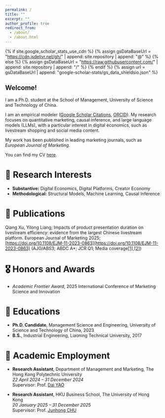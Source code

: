 ```yaml
---
permalink: /
title: ""
excerpt: ""
author_profile: true
redirect_from: 
  - /about/
  - /about.html
---
```


{% if site.google_scholar_stats_use_cdn %}
{% assign gsDataBaseUrl = "https://cdn.jsdelivr.net/gh/" | append: site.repository | append: "@" %}
{% else %}
{% assign gsDataBaseUrl = "https://raw.githubusercontent.com/" | append: site.repository | append: "/" %}
{% endif %}
{% assign url = gsDataBaseUrl | append: "google-scholar-stats/gs_data_shieldsio.json" %}

<span class='anchor' id='about-me'></span>
## Welcome!  

I am a Ph.D. student at the School of Management, University of Science and Technology of China.  

I am an empirical modeler ([Google Scholar Citations](https://scholar.google.com/citations?user=43woAHgAAAAJ&hl=en), [ORCID](https://orcid.org/0009-0000-1249-1300)). My research focuses on quantitative marketing, causal inference, and large language models (LLMs), with a particular interest in digital economics, such as livestream shopping and social media content.  

My work has been published in leading marketing journals, such as *European Journal of Marketing*.  

You can find my CV [here](https://xuqiang.github.io/files/CV_XuQiang.pdf).

# 🔬 Research Interests
- **Substantive:** Digital Economics, Digital Platforms, Creator Economy  
- **Methodological:** Structural Models, Machine Learning, Causal Inference  

# 📝 Publications 
Qiang Xu, Yilong Liang; Impacts of product presentation duration on livestream efficiency: evidence from the largest Chinese livestream platform. European Journal of Marketing 2025; [https://doi.org/10.1108/EJM-11-2023-0863](https://doi.org/10.1108/EJM-11-2023-0863) (AJG/ABS3; ABDC A*; JCR Q1; Media coverage[[1]](https://mp.weixin.qq.com/s/7YSBkoparxdSQB2AKeBgqQ),[[2]](https://mp.weixin.qq.com/s/QRsyqvs8iSof-M8nwEfRxQ))

# 🎖 Honors and Awards
- *Academic Frontier Award*, 2025 International Conference of Marketing Science and
Innovation

# 📖 Educations
- **Ph.D. Candidate**, Management Science and Engineering, University of Science and Technology of China, 2023  
- **B.S.**, Industrial Engineering, Liaoning Technical University, 2017

# 💼 Academic Employment
- **Research Assistant**, Department of Management and Marketing, The Hong Kong Polytechnic University  
  *22 April 2024 – 31 December 2024*  
  Supervisor: Prof. [Dai YAO](https://mounttai.github.io/)  

- **Research Assistant**, HKU Business School, The University of Hong Kong  
  *20 January 2025 – 31 December 2025*  
  Supervisor: Prof. [Junhong CHU](https://www.chujunhong.com/)  

